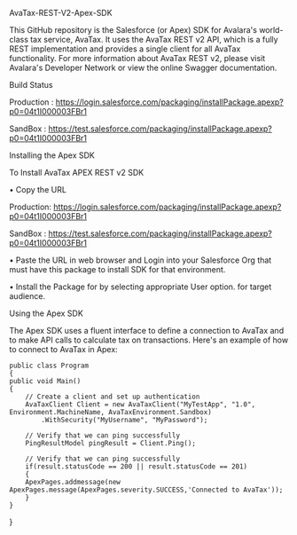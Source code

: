 AvaTax-REST-V2-Apex-SDK

This GitHub repository is the Salesforce (or Apex) SDK for Avalara's world-class tax service, AvaTax. It uses the AvaTax REST v2 API, which is a fully REST implementation and provides a single client for all AvaTax functionality. For more information about AvaTax REST v2, please visit Avalara's Developer Network or view the online Swagger documentation.

Build Status

Production : https://login.salesforce.com/packaging/installPackage.apexp?p0=04t1I000003FBr1

SandBox : https://test.salesforce.com/packaging/installPackage.apexp?p0=04t1I000003FBr1


Installing the Apex SDK

To Install AvaTax APEX REST v2 SDK 

• Copy the URL 

Production: https://login.salesforce.com/packaging/installPackage.apexp?p0=04t1I000003FBr1

SandBox : https://test.salesforce.com/packaging/installPackage.apexp?p0=04t1I000003FBr1

• Paste the URL in web browser and Login into your Salesforce Org that must have this package to install SDK for that environment.

• Install the Package for by selecting appropriate User option. for target audience.


Using the Apex SDK

The Apex SDK uses a fluent interface to define a connection to AvaTax and to make API calls to calculate tax on transactions. Here's an example of how to connect to AvaTax in Apex:


    public class Program
    {
    public void Main()
    {
        // Create a client and set up authentication
        AvaTaxClient Client = new AvaTaxClient("MyTestApp", "1.0", Environment.MachineName, AvaTaxEnvironment.Sandbox)
            .WithSecurity("MyUsername", "MyPassword");
    
        // Verify that we can ping successfully
        PingResultModel pingResult = Client.Ping();
       
        // Verify that we can ping successfully
        if(result.statusCode == 200 || result.statusCode == 201)
        {
        ApexPages.addmessage(new ApexPages.message(ApexPages.severity.SUCCESS,'Connected to AvaTax'));
        }
    }
}

